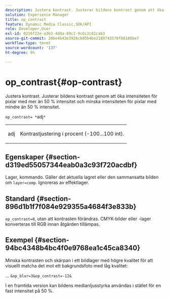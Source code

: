 ```yaml
---
description: Justera kontrast. Justerar bildens kontrast genom att öka intensiteten för pixlar med mer än 50 % intensitet och minska intensiteten för pixlar med mindre än 50 % intensitet.
solution: Experience Manager
title: op_contrast
feature: Dynamic Media Classic,SDK/API
role: Developer,User
exl-id: 0216f22e-a3b3-4dda-89c2-9c6c2c81cab3
source-git-commit: 206e4643e3926cb85b4be2189743578f88180be7
workflow-type: tm+mt
source-wordcount: '137'
ht-degree: 0%

---
```


# op_contrast{#op-contrast}

Justera kontrast. Justerar bildens kontrast genom att öka intensiteten för pixlar med mer än 50 % intensitet och minska intensiteten för pixlar med mindre än 50 % intensitet.

`op_contrast= *`adj`*`

<table id="simpletable_8246802C74424A68A7A2EA5B50A89D42"> 
 <tr class="strow"> 
  <td class="stentry"> <p><span class="varname"> adj</span> </p> </td> 
  <td class="stentry"> <p>Kontrastjustering i procent (-100...100 int). </p></td> 
 </tr> 
</table>

## Egenskaper {#section-d319ed55057344eab0a3c93f720acdbf}

Lager, kommando. Gäller det aktuella lagret eller den sammansatta bilden om `layer=comp`. Ignoreras av effektlager.

## Standard {#section-896d1b1f7f084e929355a4684f3e833b}

`op_contrast=0`, utan att kontrasten förändras. CMYK-bilder eller -lager konverteras till RGB innan åtgärden tillämpas.

## Exempel {#section-94bc4348b4bc4f0e9768ea1c45ca8340}

Minska kontrasten och skärpan i ett bildlager med högre kvalitet för att visuellt matcha det mot ett bakgrundsfoto med låg kvalitet:

… `&op_blur=3&op_contrast=-12&`

I en framtida version kan bildens medianljusstyrka användas i stället för en fast intensitet på 50 %.
